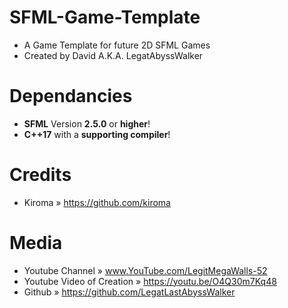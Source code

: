 # SFML-Game-Template
* A Game Template for future 2D SFML Games
* Created by David A.K.A. LegatAbyssWalker


# Dependancies
* **SFML** Version **2.5.0** or **higher**!
* **C++17** with a **supporting compiler**!

# Credits
* Kiroma » https://github.com/kiroma

# Media
* Youtube Channel                » www.YouTube.com/LegitMegaWalls-52
* Youtube Video of Creation      » https://youtu.be/O4Q30m7Kq48
* Github                         » https://github.com/LegatLastAbyssWalker
